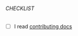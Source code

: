 ###### CHECKLIST

- [ ] I read [contributing docs](https://github.com/gbowne1/TwitchBot/blob/master/CONTRIBUTING.md)

